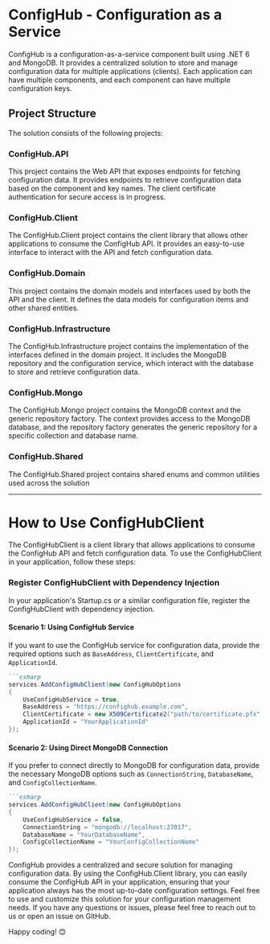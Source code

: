 # ConfigHub - Configuration as a Service

ConfigHub is a configuration-as-a-service component built using .NET 6 and MongoDB. It provides a centralized solution to store and manage configuration data for multiple applications (clients). Each application can have multiple components, and each component can have multiple configuration keys.

## Project Structure

The solution consists of the following projects:

### ConfigHub.API

This project contains the Web API that exposes endpoints for fetching configuration data. It provides endpoints to retrieve configuration data based on the component and key names. The client certificate authentication for secure access is in progress.

### ConfigHub.Client

The ConfigHub.Client project contains the client library that allows other applications to consume the ConfigHub API. It provides an easy-to-use interface to interact with the API and fetch configuration data.

### ConfigHub.Domain

This project contains the domain models and interfaces used by both the API and the client. It defines the data models for configuration items and other shared entities.

### ConfigHub.Infrastructure

The ConfigHub.Infrastructure project contains the implementation of the interfaces defined in the domain project. It includes the MongoDB repository and the configuration service, which interact with the database to store and retrieve configuration data.

### ConfigHub.Mongo

The ConfigHub.Mongo project contains the MongoDB context and the generic repository factory. The context provides access to the MongoDB database, and the repository factory generates the generic repository for a specific collection and database name.

### ConfigHub.Shared

The ConfigHub.Shared project contains shared enums and common utilities used across the solution  

---

# How to Use ConfigHubClient

The ConfigHubClient is a client library that allows applications to consume the ConfigHub API and fetch configuration data. To use the ConfigHubClient in your application, follow these steps:

### Register ConfigHubClient with Dependency Injection

In your application's Startup.cs or a similar configuration file, register the ConfigHubClient with dependency injection.

#### Scenario 1: Using ConfigHub Service

If you want to use the ConfigHub service for configuration data, provide the required options such as `BaseAddress`, `ClientCertificate`, and `ApplicationId`.

```markdown
```csharp
services.AddConfigHubClient(new ConfigHubOptions
{
    UseConfigHubService = true,
    BaseAddress = "https://confighub.example.com",
    ClientCertificate = new X509Certificate2("path/to/certificate.pfx", "certificatePassword"),
    ApplicationId = "YourApplicationId"
});
```

#### Scenario 2: Using Direct MongoDB Connection

If you prefer to connect directly to MongoDB for configuration data, provide the necessary MongoDB options such as `ConnectionString`, `DatabaseName`, and `ConfigCollectionName`.

```markdown
```csharp
services.AddConfigHubClient(new ConfigHubOptions
{
    UseConfigHubService = false,
    ConnectionString = "mongodb://localhost:27017",
    DatabaseName = "YourDatabaseName",
    ConfigCollectionName = "YourConfigCollectionName"
});
```

ConfigHub provides a centralized and secure solution for managing configuration data. By using the ConfigHub.Client library, you can easily consume the ConfigHub API in your application, ensuring that your application always has the most up-to-date configuration settings. Feel free to use and customize this solution for your configuration management needs. If you have any questions or issues, please feel free to reach out to us or open an issue on GitHub.

Happy coding! 😊

